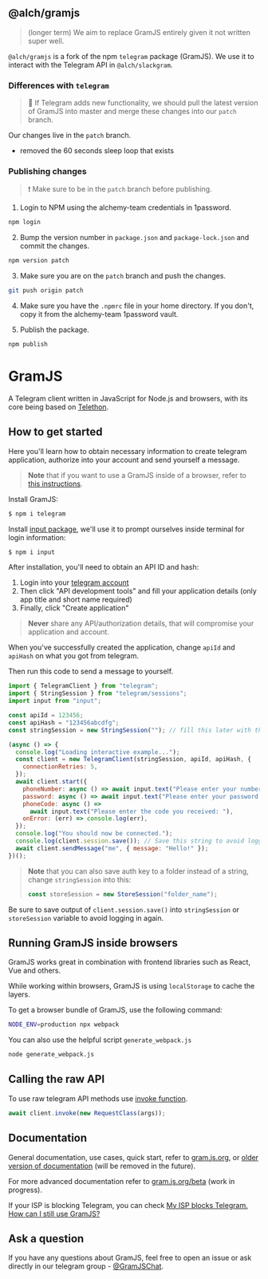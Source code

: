 ## @alch/gramjs

> (longer term) We aim to replace GramJS entirely given it not written super well.

`@alch/gramjs` is a fork of the npm `telegram` package (GramJS).
We use it to interact with the Telegram API in `@alch/slackgram`.

### Differences with `telegram`

> 🙋 If Telegram adds new functionality, we should pull the latest version of GramJS into master and merge these changes into our `patch` branch.

Our changes live in the `patch` branch.

- removed the 60 seconds sleep loop that exists

### Publishing changes

> ❗️ Make sure to be in the `patch` branch before publishing.

1. Login to NPM using the alchemy-team credentials in 1password.

```bash
npm login
```

2. Bump the version number in `package.json` and `package-lock.json` and commit the changes.

```bash
npm version patch
```

3. Make sure you are on the `patch` branch and push the changes.

```bash
git push origin patch
```

4. Make sure you have the `.npmrc` file in your home directory. If you don't, copy it from the alchemy-team 1password vault.

5. Publish the package.

```bash
npm publish
```

# GramJS

A Telegram client written in JavaScript for Node.js and browsers, with its core being based on
[Telethon](https://github.com/LonamiWebs/Telethon).

## How to get started

Here you'll learn how to obtain necessary information to create telegram application, authorize into your account and send yourself a message.

> **Note** that if you want to use a GramJS inside of a browser, refer to [this instructions](https://gram.js.org/introduction/advanced-installation).

Install GramJS:

```bash
$ npm i telegram
```

Install [input package](https://www.npmjs.com/package/input), we'll use it to prompt ourselves inside terminal for login information:

```bash
$ npm i input
```

After installation, you'll need to obtain an API ID and hash:

1. Login into your [telegram account](https://my.telegram.org/)
2. Then click "API development tools" and fill your application details (only app title and short name required)
3. Finally, click "Create application"

> **Never** share any API/authorization details, that will compromise your application and account.

When you've successfully created the application, change `apiId` and `apiHash` on what you got from telegram.

Then run this code to send a message to yourself.

```javascript
import { TelegramClient } from "telegram";
import { StringSession } from "telegram/sessions";
import input from "input";

const apiId = 123456;
const apiHash = "123456abcdfg";
const stringSession = new StringSession(""); // fill this later with the value from session.save()

(async () => {
  console.log("Loading interactive example...");
  const client = new TelegramClient(stringSession, apiId, apiHash, {
    connectionRetries: 5,
  });
  await client.start({
    phoneNumber: async () => await input.text("Please enter your number: "),
    password: async () => await input.text("Please enter your password: "),
    phoneCode: async () =>
      await input.text("Please enter the code you received: "),
    onError: (err) => console.log(err),
  });
  console.log("You should now be connected.");
  console.log(client.session.save()); // Save this string to avoid logging in again
  await client.sendMessage("me", { message: "Hello!" });
})();
```

> **Note** that you can also save auth key to a folder instead of a string, change `stringSession` into this:
>
> ```javascript
> const storeSession = new StoreSession("folder_name");
> ```

Be sure to save output of `client.session.save()` into `stringSession` or `storeSession` variable to avoid logging in again.

## Running GramJS inside browsers

GramJS works great in combination with frontend libraries such as React, Vue and others.

While working within browsers, GramJS is using `localStorage` to cache the layers.

To get a browser bundle of GramJS, use the following command:

```bash
NODE_ENV=production npx webpack
```

You can also use the helpful script `generate_webpack.js`

```bash
node generate_webpack.js
```

## Calling the raw API

To use raw telegram API methods use [invoke function](https://gram.js.org/beta/classes/TelegramClient.html#invoke).

```javascript
await client.invoke(new RequestClass(args));
```

## Documentation

General documentation, use cases, quick start, refer to [gram.js.org](https://gram.js.org), or [older version of documentation](https://painor.gitbook.io/gramjs) (will be removed in the future).

For more advanced documentation refer to [gram.js.org/beta](https://gram.js.org/beta) (work in progress).

If your ISP is blocking Telegram, you can check [My ISP blocks Telegram. How can I still use GramJS?](https://gist.github.com/SecurityAndStuff/7cd04b28216c49b73b30a64d56d630ab)

## Ask a question

If you have any questions about GramJS, feel free to open an issue or ask directly in our telegram group - [@GramJSChat](https://t.me/gramjschat).


